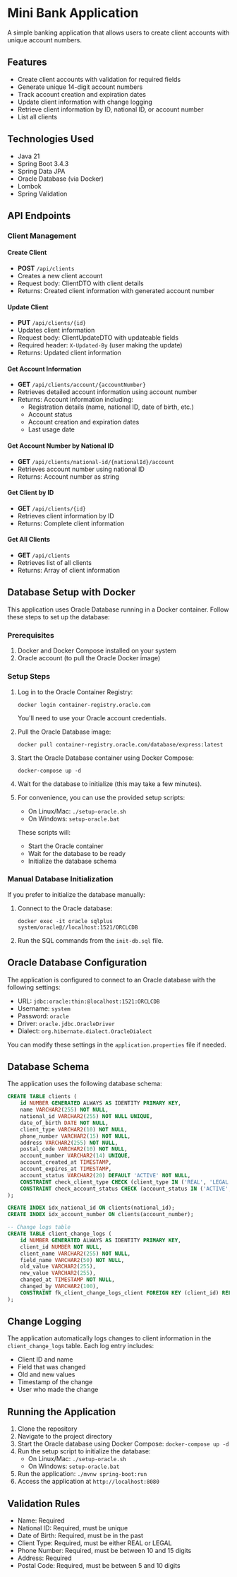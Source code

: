 # Mini Bank Application

A simple banking application that allows users to create client accounts with unique account numbers.

## Features

- Create client accounts with validation for required fields
- Generate unique 14-digit account numbers
- Track account creation and expiration dates
- Update client information with change logging
- Retrieve client information by ID, national ID, or account number
- List all clients

## Technologies Used

- Java 21
- Spring Boot 3.4.3
- Spring Data JPA
- Oracle Database (via Docker)
- Lombok
- Spring Validation

## API Endpoints

### Client Management

#### Create Client

- **POST** `/api/clients`
- Creates a new client account
- Request body: ClientDTO with client details
- Returns: Created client information with generated account number

#### Update Client

- **PUT** `/api/clients/{id}`
- Updates client information
- Request body: ClientUpdateDTO with updateable fields
- Required header: `X-Updated-By` (user making the update)
- Returns: Updated client information

#### Get Account Information

- **GET** `/api/clients/account/{accountNumber}`
- Retrieves detailed account information using account number
- Returns: Account information including:
  - Registration details (name, national ID, date of birth, etc.)
  - Account status
  - Account creation and expiration dates
  - Last usage date

#### Get Account Number by National ID

- **GET** `/api/clients/national-id/{nationalId}/account`
- Retrieves account number using national ID
- Returns: Account number as string

#### Get Client by ID

- **GET** `/api/clients/{id}`
- Retrieves client information by ID
- Returns: Complete client information

#### Get All Clients

- **GET** `/api/clients`
- Retrieves list of all clients
- Returns: Array of client information

## Database Setup with Docker

This application uses Oracle Database running in a Docker container. Follow these steps to set up the database:

### Prerequisites

1. Docker and Docker Compose installed on your system
2. Oracle account (to pull the Oracle Docker image)

### Setup Steps

1. Log in to the Oracle Container Registry:

   ```
   docker login container-registry.oracle.com
   ```

   You'll need to use your Oracle account credentials.

2. Pull the Oracle Database image:

   ```
   docker pull container-registry.oracle.com/database/express:latest
   ```

3. Start the Oracle Database container using Docker Compose:

   ```
   docker-compose up -d
   ```

4. Wait for the database to initialize (this may take a few minutes).

5. For convenience, you can use the provided setup scripts:

   - On Linux/Mac: `./setup-oracle.sh`
   - On Windows: `setup-oracle.bat`

   These scripts will:

   - Start the Oracle container
   - Wait for the database to be ready
   - Initialize the database schema

### Manual Database Initialization

If you prefer to initialize the database manually:

1. Connect to the Oracle database:

   ```
   docker exec -it oracle sqlplus system/oracle@//localhost:1521/ORCLCDB
   ```

2. Run the SQL commands from the `init-db.sql` file.

## Oracle Database Configuration

The application is configured to connect to an Oracle database with the following settings:

- URL: `jdbc:oracle:thin:@localhost:1521:ORCLCDB`
- Username: `system`
- Password: `oracle`
- Driver: `oracle.jdbc.OracleDriver`
- Dialect: `org.hibernate.dialect.OracleDialect`

You can modify these settings in the `application.properties` file if needed.

## Database Schema

The application uses the following database schema:

```sql
CREATE TABLE clients (
    id NUMBER GENERATED ALWAYS AS IDENTITY PRIMARY KEY,
    name VARCHAR2(255) NOT NULL,
    national_id VARCHAR2(255) NOT NULL UNIQUE,
    date_of_birth DATE NOT NULL,
    client_type VARCHAR2(10) NOT NULL,
    phone_number VARCHAR2(15) NOT NULL,
    address VARCHAR2(255) NOT NULL,
    postal_code VARCHAR2(10) NOT NULL,
    account_number VARCHAR2(14) UNIQUE,
    account_created_at TIMESTAMP,
    account_expires_at TIMESTAMP,
    account_status VARCHAR2(20) DEFAULT 'ACTIVE' NOT NULL,
    CONSTRAINT check_client_type CHECK (client_type IN ('REAL', 'LEGAL')),
    CONSTRAINT check_account_status CHECK (account_status IN ('ACTIVE', 'INACTIVE', 'BANNED'))
);

CREATE INDEX idx_national_id ON clients(national_id);
CREATE INDEX idx_account_number ON clients(account_number);

-- Change logs table
CREATE TABLE client_change_logs (
    id NUMBER GENERATED ALWAYS AS IDENTITY PRIMARY KEY,
    client_id NUMBER NOT NULL,
    client_name VARCHAR2(255) NOT NULL,
    field_name VARCHAR2(50) NOT NULL,
    old_value VARCHAR2(255),
    new_value VARCHAR2(255),
    changed_at TIMESTAMP NOT NULL,
    changed_by VARCHAR2(100),
    CONSTRAINT fk_client_change_logs_client FOREIGN KEY (client_id) REFERENCES clients(id)
);
```

## Change Logging

The application automatically logs changes to client information in the `client_change_logs` table. Each log entry includes:

- Client ID and name
- Field that was changed
- Old and new values
- Timestamp of the change
- User who made the change

## Running the Application

1. Clone the repository
2. Navigate to the project directory
3. Start the Oracle database using Docker Compose: `docker-compose up -d`
4. Run the setup script to initialize the database:
   - On Linux/Mac: `./setup-oracle.sh`
   - On Windows: `setup-oracle.bat`
5. Run the application: `./mvnw spring-boot:run`
6. Access the application at `http://localhost:8080`

## Validation Rules

- Name: Required
- National ID: Required, must be unique
- Date of Birth: Required, must be in the past
- Client Type: Required, must be either REAL or LEGAL
- Phone Number: Required, must be between 10 and 15 digits
- Address: Required
- Postal Code: Required, must be between 5 and 10 digits
